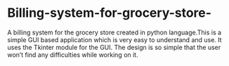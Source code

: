 # Billing-system-for-grocery-store-
A billing system for the grocery store created in python language.This is a simple GUI based application which is very easy to understand and use. It uses the Tkinter module for the GUI. The design is so simple that the user won’t find any difficulties while working on it.

